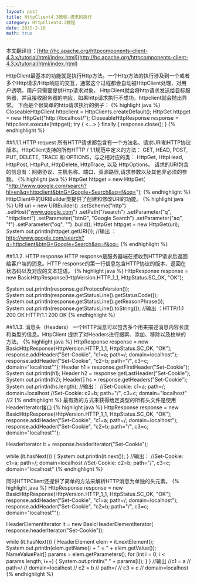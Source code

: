 ```yaml
---
layout: post
title: HttpClient4.3教程-请求的执行
category: HttpClient4.3教程
date: 2015-2-10
math: true
---
```


<!-- more -->

本文翻译自：[http://hc.apache.org/httpcomponents-client-4.3.x/tutorial/html/index.html](http://hc.apache.org/httpcomponents-client-4.3.x/tutorial/html/index.html)

HttpClient最基本的功能就是执行Http方法。一个Http方法的执行涉及到一个或者多个Http请求/Http响应的交互，通常这个过程都会自动被HttpClient处理，对用户透明。用户只需要提供Http请求对象，
HttpClient就会将http请求发送给目标服务器，并且接收服务器的响应，如果http请求执行不成功，httpclient就会抛出异常。
下面是个很简单的http请求执行的例子：
{% highlight java %}
CloseableHttpClient httpclient = HttpClients.createDefault();
HttpGet httpget = new HttpGet("http://localhost/");
CloseableHttpResponse response = httpclient.execute(httpget);
try {
    <...>
} finally {
    response.close();
}
{% endhighlight %}

##1.1.1.HTTP request
所有HTTP请求都包含有一个方法名、请求URI和HTTP协议版本。HttpClient支持的所有HTTP / 1.1规范中定义的方法： GET, HEAD, POST, PUT, DELETE, TRACE 和 OPTIONS，与之相对应的类：
HttpGet, HttpHead, HttpPost, HttpPut, HttpDelete, HttpTrace, 以及 HttpOptions。
请求的URI包含的信息有：网络协议、主机名称、端口、资源路径,请求参数以及其他非必须的参数。
{% highlight java %}
HttpGet httpget = new HttpGet(
     "http://www.google.com/search?hl=en&q=httpclient&btnG=Google+Search&aq=f&oq=");
{% endhighlight %}
HttpClient中的URIBuilder类提供了创建和修改URI的功能。
{% highlight java %}
URI uri = new URIBuilder()
        .setScheme("http")
        .setHost("www.google.com")
        .setPath("/search")
        .setParameter("q", "httpclient")
        .setParameter("btnG", "Google Search")
        .setParameter("aq", "f")
        .setParameter("oq", "")
        .build();
HttpGet httpget = new HttpGet(uri);
System.out.println(httpget.getURI());
//输出 ：http://www.google.com/search?q=httpclient&btnG=Google+Search&aq=f&oq=
{% endhighlight %}

##1.1.2. HTTP response
HTTP response是服务器端在接收到HTTP请求后返回给客户端的消息。HTTP response的第一行信息包含HTTP协议的版本、返回在状态码以及对应的文本短语。
{% highlight java %}
HttpResponse response = new BasicHttpResponse(HttpVersion.HTTP_1_1,
HttpStatus.SC_OK, "OK");

System.out.println(response.getProtocolVersion());
System.out.println(response.getStatusLine().getStatusCode());
System.out.println(response.getStatusLine().getReasonPhrase());
System.out.println(response.getStatusLine().toString());
//输出 ：HTTP/1.1
      200
      OK
      HTTP/1.1 200 OK
{% endhighlight %}

##1.1.3. 消息头（Headers）
一个HTTP消息可以包含多个用来描述消息内容长度和类型的信息。HttpClient 提供了对Headers进行搜索、添加、移除以及枚举的方法。
{% highlight java %}
HttpResponse response = new BasicHttpResponse(HttpVersion.HTTP_1_1,
    HttpStatus.SC_OK, "OK");
response.addHeader("Set-Cookie",
    "c1=a; path=/; domain=localhost");
response.addHeader("Set-Cookie",
    "c2=b; path=\"/\", c3=c; domain=\"localhost\"");
Header h1 = response.getFirstHeader("Set-Cookie");
System.out.println(h1);
Header h2 = response.getLastHeader("Set-Cookie");
System.out.println(h2);
Header[] hs = response.getHeaders("Set-Cookie");
System.out.println(hs.length);
//输出：
//Set-Cookie: c1=a; path=/; domain=localhost
//Set-Cookie: c2=b; path="/", c3=c; domain="localhost"
//2
{% endhighlight %}
最有效的方式来获得给定类型的所有头文件是使用HeaderIterator接口
{% highlight java %}
HttpResponse response = new BasicHttpResponse(HttpVersion.HTTP_1_1,
    HttpStatus.SC_OK, "OK");
response.addHeader("Set-Cookie",
    "c1=a; path=/; domain=localhost");
response.addHeader("Set-Cookie",
    "c2=b; path=\"/\", c3=c; domain=\"localhost\"");

HeaderIterator it = response.headerIterator("Set-Cookie");

while (it.hasNext()) {
    System.out.println(it.next());
}
//输出：
//Set-Cookie: c1=a; path=/; domain=localhost
//Set-Cookie: c2=b; path="/", c3=c; domain="localhost"
{% endhighlight %}

同时HTTPClient还提供了简单的方法来解析HTTP消息为单独的头元素。
{% highlight java %}
HttpResponse response = new BasicHttpResponse(HttpVersion.HTTP_1_1,
    HttpStatus.SC_OK, "OK");
response.addHeader("Set-Cookie",
    "c1=a; path=/; domain=localhost");
response.addHeader("Set-Cookie",
    "c2=b; path=\"/\", c3=c; domain=\"localhost\"");

HeaderElementIterator it = new BasicHeaderElementIterator(
    response.headerIterator("Set-Cookie"));

while (it.hasNext()) {
    HeaderElement elem = it.nextElement();
    System.out.println(elem.getName() + " = " + elem.getValue());
    NameValuePair[] params = elem.getParameters();
    for (int i = 0; i < params.length; i++) {
        System.out.println(" " + params[i]);
    }
}
//输出
//c1 = a
// path=/
// domain=localhost
//  c2 = b
//  path=/
//  c3 = c
//  domain=localhost
{% endhighlight %}







